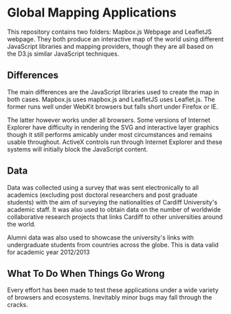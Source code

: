 # Global Mapping Applications

This repository contains two folders: Mapbox.js Webpage and LeafletJS webpage. 
They both produce an interactive map of the world using different JavaScript libraries and mapping providers,
though they are all based on the D3.js similar JavaScript techniques.

## Differences

The main differences are the JavaScript libraries used to create the map in both cases. Mapbox.js uses mapbox.js and 
LeafletJS uses Leaflet.js. The former runs well under WebKit browsers but falls short under Firefox or IE. 

The latter however works under all browsers. Some versions of Internet Explorer have difficulty in rendering 
the SVG and interactive layer graphics though it still performs amicably under most circumstances and remains
usable throughout. ActiveX controls run through Internet Explorer and these systems will initially block the 
JavaScript content. 

## Data

Data was collected using a survey that was sent electronically to all academics (excluding post doctoral researchers 
and post graduate students) with the aim of surveying the nationalities of Cardiff University's academic staff. It
was also used to obtain data on the number of worldwide collaborative research projects that links Cardiff to other
universities around the world. 

Alumni data was also used to showcase the university's links with undergraduate students from countries across
the globe. This is data valid for academic year 2012/2013

## What To Do When Things Go Wrong

Every effort has been made to test these applications under a wide variety of browsers and ecosystems. Inevitably 
minor bugs may fall through the cracks. 
